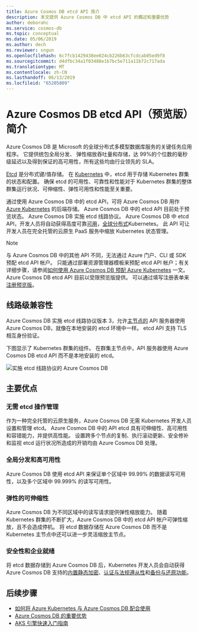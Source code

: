 ```yaml
---
title: Azure Cosmos DB etcd API 简介
description: 本文提供 Azure Cosmos DB 中 etcd API 的概述和重要优势
author: deborahc
ms.service: cosmos-db
ms.topic: conceptual
ms.date: 05/06/2019
ms.author: dech
ms.reviewer: sngun
ms.openlocfilehash: 6c7fcb1429438ee024cb226b63cfcdcab05ed9f8
ms.sourcegitcommit: d4dfbc34a1f03488e1b7bc5e711a11b72c717ada
ms.translationtype: MT
ms.contentlocale: zh-CN
ms.lasthandoff: 06/13/2019
ms.locfileid: "65205809"
---
```

# <a name="introduction-to-the-azure-cosmos-db-etcd-api-preview"></a>Azure Cosmos DB etcd API（预览版）简介

Azure Cosmos DB 是 Microsoft 的全球分布式多模型数据库服务的关键任务应用程序。 它提供统包全局分发、 弹性缩放吞吐量和存储，达 99%的个位数的毫秒级延迟以及得到保证的高可用性，所有这些均由行业领先的 SLA。

[Etcd](https://github.com/etcd-io/etcd) 是分布式键/值存储。 在 [Kubernetes](https://kubernetes.io/) 中，etcd 用于存储 Kubernetes 群集的状态和配置。 确保 etcd 的可用性、可靠性和性能对于 Kubernetes 群集的整体群集运行状况、可伸缩性、弹性可用性和性能至关重要。 

通过使用 Azure Cosmos DB 中的 etcd API，可将 Azure Cosmos DB 用作 [Azure Kubernetes](../aks/index.yml) 的后端存储。 Azure Cosmos DB 中的 etcd API 目前处于预览状态。 Azure Cosmos DB 实施 etcd 线路协议。 Azure Cosmos DB 中 etcd API，开发人员将自动获得高度可靠[可用](high-availability.md)，[全球分布式](distribute-data-globally.md)Kubernetes。 此 API 可让开发人员在完全托管的云原生 PaaS 服务中缩放 Kubernetes 状态管理。 

> [!NOTE]
> 与 Azure Cosmos DB 中的其他 API 不同，无法通过 Azure 门户、CLI 或 SDK 预配 etcd API 帐户。 只能通过部署资源管理器模板来预配 etcd API 帐户；有关详细步骤，请参阅[如何使用 Azure Cosmos DB 预配 Azure Kubernetes](bootstrap-kubernetes-cluster.md) 一文。 Azure Cosmos DB etcd API 目前以受限预览版提供。 可以通过填写注册表单来[注册预览版](https://aka.ms/cosmosetcdapi-signup)。

## <a name="wire-level-compatibility"></a>线路级兼容性

Azure Cosmos DB 实施 etcd 线路协议版本 3，允许[主节点的](https://kubernetes.io/docs/concepts/overview/components/) API 服务器使用 Azure Cosmos DB，就像在本地安装的 etcd 环境中一样。 etcd API 支持 TLS 相互身份验证。 

下图显示了 Kubernetes 群集的组件。 在群集主节点中，API 服务器使用 Azure Cosmos DB etcd API 而不是本地安装的 etcd。 

![实施 etcd 线路协议的 Azure Cosmos DB](./media/etcd-api-introduction/etcd-api-wire-protocol.png)

## <a name="key-benefits"></a>主要优点

### <a name="no-etcd-operations-management"></a>无需 etcd 操作管理

作为一种完全托管的云原生服务，Azure Cosmos DB 无需 Kubernetes 开发人员设置和管理 etcd。 Azure Cosmos DB 中的 API etcd 具有可伸缩性、高可用性和容错能力，并提供高性能。 设置跨多个节点的复制、执行滚动更新、安全修补和监视 etcd 运行状况所造成的开销均由 Azure Cosmos DB 处理。

### <a name="global-distribution--high-availability"></a>全局分发和高可用性 

Azure Cosmos DB 使用 etcd API 来保证单个区域中 99.99% 的数据读写可用性，以及多个区域中 99.999% 的读写可用性。 

### <a name="elastic-scalability"></a>弹性的可伸缩性

Azure Cosmos DB 为不同区域中的读写请求提供弹性缩放能力。
随着 Kubernetes 群集的不断扩大，Azure Cosmos DB 中的 etcd API 帐户可弹性缩放，且不会造成停机。 将 etcd 数据存储在 Azure Cosmos DB 而不是 Kubernetes 主节点中还可以进一步灵活缩放主节点。 

### <a name="security--enterprise-readiness"></a>安全性和企业就绪

将 etcd 数据存储到 Azure Cosmos DB 后，Kubernetes 开发人员会自动获得 Azure Cosmos DB 支持的[内置静态加密](database-encryption-at-rest.md)、[认证与法规遵从性](compliance.md)和[备份与还原功能](online-backup-and-restore.md)。 

## <a name="next-steps"></a>后续步骤

* [如何将 Azure Kubernetes 与 Azure Cosmos DB 配合使用](bootstrap-kubernetes-cluster.md)
* [Azure Cosmos DB 的重要优势](introduction.md)
* [AKS 引擎快速入门指南](https://github.com/Azure/aks-engine/blob/master/docs/tutorials/quickstart.md)